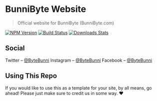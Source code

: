 # BunniByte Website
> Official website for BunniByte (BunniByte.com)

[![NPM Version][npm-image]][npm-url]
[![Build Status][travis-image]][travis-url]
[![Downloads Stats][npm-downloads]][npm-url]

## Social

Twitter – [@ByteBunni](https://twitter.com/bytebunni)
Instagram – [@ByteBunni](https://instagram.com/bytebunni)
Facebook – [@ByteBunni](https://facebook.com/bytebunni)

## Using This Repo
If you would like to use this as a template for your site, by all means, go ahead! Please just make sure to credit us in some way. ❤️

<!-- Markdown link & img dfn's -->
[npm-image]: https://img.shields.io/npm/v/datadog-metrics.svg?style=flat-square
[npm-url]: https://npmjs.org/package/datadog-metrics
[npm-downloads]: https://img.shields.io/npm/dm/datadog-metrics.svg?style=flat-square
[travis-image]: https://img.shields.io/travis/dbader/node-datadog-metrics/master.svg?style=flat-square
[travis-url]: https://travis-ci.org/dbader/node-datadog-metrics
[wiki]: https://github.com/yourname/yourproject/wiki
